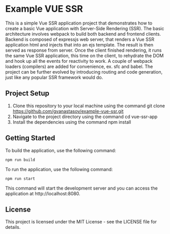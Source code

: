 # **Example VUE SSR**
 
This is a simple Vue SSR application project that demonstrates how to create a basic Vue application with Server-Side Rendering (SSR). The basic architecture involves webpack to build both backend and frontend clients. Backend is composed of expressjs web server, that renders a Vue SSR application html and injects that into an ejs template. The result is then served as response from server. Once the client finished rendering, it runs the same Vue SSR application, this time on the client, to rehydrate the DOM and hook up all the events for reactivity to work. A couple of webpack loaders (compilers) are added for convenience, ex. sfc and babel. The project can be further evolved by introducing routing and code generation, just like any popular SSR framework would do.

## **Project Setup**

1. Clone this repository to your local machine using the command git clone https://github.com/gvanastasov/example-vue-ssr.git
2. Navigate to the project directory using the command cd vue-ssr-app
3. Install the dependencies using the command npm install

## **Getting Started**

To build the application, use the following command:
```ssh
npm run build
```

To run the application, use the following command:
```ssh
npm run start
```

This command will start the development server and you can access the application at http://localhost:8080.

## **License**

This project is licensed under the MIT License - see the LICENSE file for details.